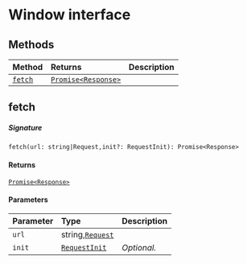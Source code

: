 # Window interface













## Methods

| Method	   |  Returns	| Description|
|:-------------|:-------|:-----------|
|[`fetch`](#fetch~ekuc9)      | [`Promise<Response>`](Promise.md) |  |



## fetch



##### Signature
`fetch(url: string|Request,init?: RequestInit): Promise<Response>`

#### Returns
[`Promise<Response>`](Promise.md)

#### Parameters


| Parameter	   | Type    | Description |
|:-------------|:---------------|:------------|
| `url`    | string,[`Request`](Request.md) |  |
| `init`    | [`RequestInit`](RequestInit.md) | _Optional._ |

